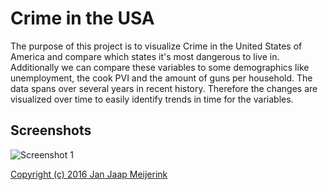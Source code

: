 # Crime in the USA

The purpose of this project is to visualize Crime in the United States of America and compare which states it's most dangerous to live in. Additionally we can compare these variables to some demographics like unemployment, the cook PVI and the amount of guns per household. The data spans over several years in recent history. Therefore the changes are visualized over time to easily identify trends in time for the variables.

## Screenshots
![Screenshot 1](/docs/scrnshot1.png)


[Copyright (c) 2016 Jan Jaap Meijerink](https://github.com/MJJMeijerink/Programmeerproject/blob/master/LICENSE "License")
